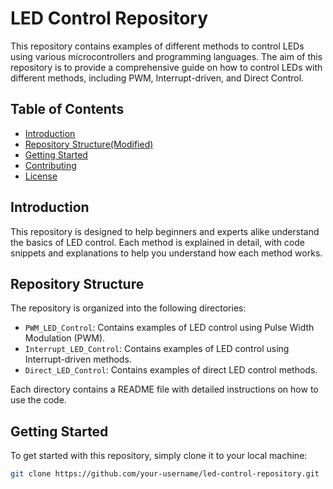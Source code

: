 # LED Control Repository
This repository contains examples of different methods to control LEDs using various microcontrollers and programming languages. The aim of this repository is to provide a comprehensive guide on how to control LEDs with different methods, including PWM, Interrupt-driven, and Direct Control.

## Table of Contents
- [Introduction](#introduction)
- [Repository Structure(Modified)](#repository-structure)
- [Getting Started](#getting-started)
- [Contributing](#contributing)
- [License](#license)

## Introduction

This repository is designed to help beginners and experts alike understand the basics of LED control. Each method is explained in detail, with code snippets and explanations to help you understand how each method works.

## Repository Structure

The repository is organized into the following directories:

- `PWM_LED_Control`: Contains examples of LED control using Pulse Width Modulation (PWM).
- `Interrupt_LED_Control`: Contains examples of LED control using Interrupt-driven methods.
- `Direct_LED_Control`: Contains examples of direct LED control methods.

Each directory contains a README file with detailed instructions on how to use the code.

## Getting Started

To get started with this repository, simply clone it to your local machine:

```bash
git clone https://github.com/your-username/led-control-repository.git
```

![]()


